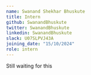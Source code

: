 ```yaml
---
name: Swanand Shekhar Bhuskute
title: Intern
github: SwanandBhuskute
twitter: SwanandBhuskute
linkedin: SwanandBhuskute
slack: U07SLPVJ43A
joining_date: "15/10/2024"
role: intern
---
```


Still waiting for this
